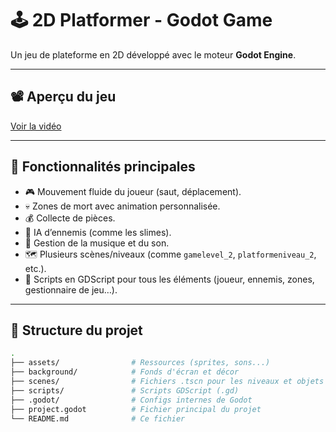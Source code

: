 # 🕹️ 2D Platformer - Godot Game

Un jeu de plateforme en 2D développé avec le moteur **Godot Engine**.

---

## 📽️ Aperçu du jeu

[Voir la vidéo](https://drive.google.com/file/d/1zgWiw7AdHPwyyMVhUWTmqV8ADm2OOHVZ/view?usp=sharing)



---

## 🧠 Fonctionnalités principales

- 🎮 Mouvement fluide du joueur (saut, déplacement).
- 💀 Zones de mort avec animation personnalisée.
- 💰 Collecte de pièces.
- 👾 IA d’ennemis (comme les slimes).
- 🎵 Gestion de la musique et du son.
- 🗺️ Plusieurs scènes/niveaux (comme `gamelevel_2`, `platformeniveau_2`, etc.).
- 🧩 Scripts en GDScript pour tous les éléments (joueur, ennemis, zones, gestionnaire de jeu…).

---

## 📁 Structure du projet

```bash
.
├── assets/                # Ressources (sprites, sons...)
├── background/            # Fonds d'écran et décor
├── scenes/                # Fichiers .tscn pour les niveaux et objets
├── scripts/               # Scripts GDScript (.gd)
├── .godot/                # Configs internes de Godot
├── project.godot          # Fichier principal du projet
└── README.md              # Ce fichier
```
